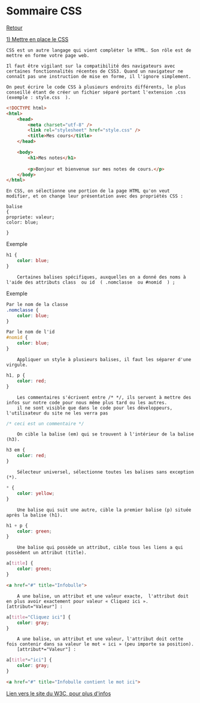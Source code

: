 # Sommaire CSS

[Retour](../../README.md)

[1) Mettre en place le CSS](./01-mettre-en-place-le-css.md)

    CSS est un autre langage qui vient compléter le HTML. Son rôle est de mettre en forme votre page web.

    Il faut être vigilant sur la compatibilité des navigateurs avec certaines fonctionnalités récentes de CSS3. Quand un navigateur ne connaît pas une instruction de mise en forme, il l'ignore simplement.

    On peut écrire le code CSS à plusieurs endroits différents, le plus conseillé étant de créer un fichier séparé portant l'extension .css  (exemple : style.css  ).

```html
<!DOCTYPE html>
<html>
    <head>
        <meta charset="utf-8" />
        <link rel="stylesheet" href="style.css" />
        <title>Mes cours</title>
    </head>

    <body>
        <h1>Mes notes</h1>
        
        <p>Bonjour et bienvenue sur mes notes de cours.</p>
    </body>
</html>
```

    En CSS, on sélectionne une portion de la page HTML qu'on veut modifier, et on change leur présentation avec des propriétés CSS :

    balise
    {
    propriete: valeur;
    color: blue;
    
    }
Exemple

```css
h1 {
    color: blue;
}
```

        Certaines balises spécifiques, auxquelles on a donné des noms à l'aide des attributs class  ou id  ( .nomclasse  ou #nomid  ) ;

Exemple

```css
Par le nom de la classe
.nomclasse {
    color: blue;
}

Par le nom de l'id
#nomid {
    color: blue;
}
```

        Appliquer un style à plusieurs balises, il faut les séparer d'une virgule.
```css
h1, p {
    color: red;
}
```

        Les commentaires s'écrivent entre /* */, ils servent à mettre des infos sur notre code pour nous même plus tard ou les autres.
        il ne sont visible que dans le code pour les développeurs, l'utilisateur du site ne les verra pas
```css
/* ceci est un commentaire */
```

        On cible la balise (em) qui se trouvent à l'intérieur de la balise (h3).
```css
h3 em {
    color: red;
}
```

        Sélecteur universel, sélectionne toutes les balises sans exception (*).
```css
* {
    color: yellow;
}
```

        Une balise qui suit une autre, cible la premier balise (p) située après la balise (h1).
```css
h1 + p {
    color: green;
}
```

        Une balise qui possède un attribut, cible tous les liens a qui possèdent un attribut (title).
```css
a[title] {
    color: green;
}
```

```html
<a href="#" title="Infobulle">
```

        A une balise, un attribut et une valeur exacte,  l'attribut doit en plus avoir exactement pour valeur « Cliquez ici ».[attribut="Valeur"] :
```css
a[title="Cliquez ici"] {
    color: gray;
}
```

        A une balise, un attribut et une valeur, l'attribut doit cette fois contenir dans sa valeur le mot « ici » (peu importe sa position).
        [attribut*="Valeur"] :
```css
a[title*="ici"] {
    color: gray;
}
```

```html
<a href="#" title="Infobulle contient le mot ici">
```

[Lien vers le site du W3C, pour plus d'infos](https://www.w3.org/Style/css3-selectors-updates/WD-css3-selectors-20010126.fr.html#selectors)